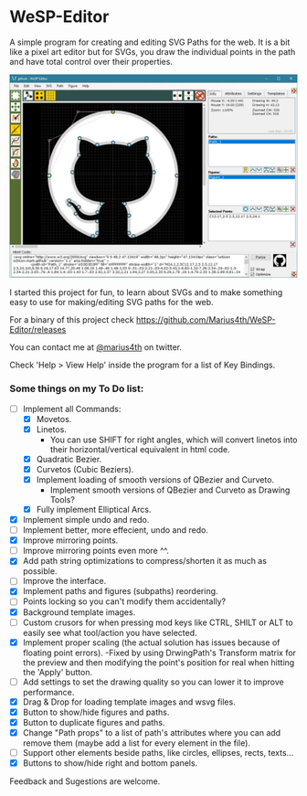 # WeSP-Editor
A simple program for creating and editing SVG Paths for the web. It is a bit like a pixel art editor but for SVGs, you draw the individual points in the path and have total control over their properties.

![WeSP](WeSP.jpg?raw=true "WeSP")

I started this project for fun, to learn about SVGs and to make something easy to use for making/editing SVG paths for the web.

For a binary of this project check https://github.com/Marius4th/WeSP-Editor/releases

You can contact me at [@marius4th](https://twitter.com/marius4th) on twitter.

Check 'Help > View Help' inside the program for a list of Key Bindings.

### Some things on my To Do list:

- [ ] Implement all Commands:
  - [x] Movetos.
  - [x] Linetos.
     - You can use SHIFT for right angles, which will convert linetos into their horizontal/vertical equivalent in html code.
  - [x] Quadratic Bezier.
  - [x] Curvetos (Cubic Beziers).
  - [x] Implement loading of smooth versions of QBezier and Curveto.
     - Implement smooth versions of QBezier and Curveto as Drawing Tools?
  - [x] Fully implement Elliptical Arcs.

- [x] Implement simple undo and redo.
- [ ] Implement better, more effecient, undo and redo.
- [x] Improve mirroring points.
- [ ] Improve mirroring points even more ^^.
- [x] Add path string optimizations to compress/shorten it as much as possible.
- [ ] Improve the interface.
- [x] Implement paths and figures (subpaths) reordering.
- [ ] Points locking so you can't modify them accidentally?
- [x] Background template images.
- [ ] Custom crusors for when pressing mod keys like CTRL, SHILT or ALT to easily see what tool/action you have selected.
- [x] Implement proper scaling (the actual solution has issues because of floating point errors).
  -Fixed by using DrwingPath's Transform matrix for the preview and then modifying the point's position for real when hitting the 'Apply' button.
- [ ] Add settings to set the drawing quality so you can lower it to improve performance.
- [x] Drag & Drop for loading template images and wsvg files.
- [x] Button to show/hide figures and paths.
- [x] Button to duplicate figures and paths.
- [x] Change "Path props" to a list of path's attributes where you can add remove them (maybe add a list for every element in the file).
- [ ] Support other elements beside paths, like circles, ellipses, rects, texts...
- [x] Buttons to show/hide right and bottom panels.

Feedback and Sugestions are welcome.
